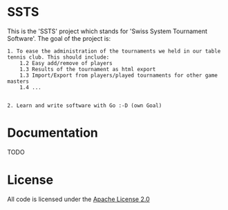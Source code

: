 SSTS
====

This is the 'SSTS' project which stands for 
'Swiss System Tournament Software'. The goal of the project is:

	1. To ease the administration of the tournaments we held in our table tennis club. This should include:
		1.2 Easy add/remove of players
		1.3 Results of the tournament as html export
		1.3 Import/Export from players/played tournaments for other game masters
		1.4 ... 
			
		
	2. Learn and write software with Go :-D (own Goal)


Documentation
======
TODO

License
======
All code is licensed under the [Apache License 2.0](LICENSE)
